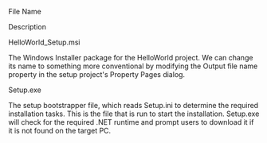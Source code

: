 File Name

Description

HelloWorld_Setup.msi

The Windows Installer package for the HelloWorld project. We can change its name to something more conventional by modifying the Output file name property in the setup project's Property Pages dialog.

Setup.exe

The setup bootstrapper file, which reads Setup.ini to determine the required installation tasks. This is the file that is run to start the installation. Setup.exe will check for the required .NET runtime and prompt users to download it if it is not found on the target PC.
